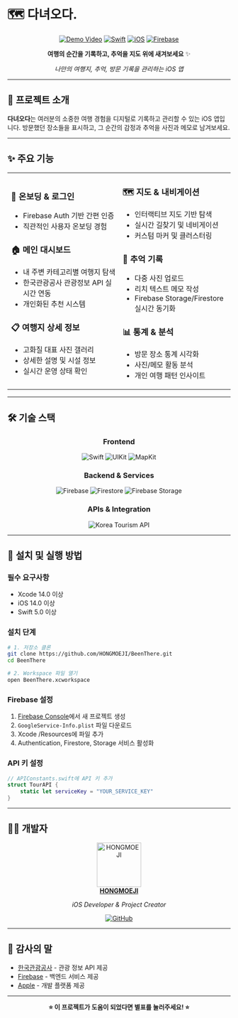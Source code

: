 # 🗺️ 다녀오다.

<div align="center">

[![Demo Video](https://img.shields.io/badge/YouTube-Project%20Demo-FF0000?style=for-the-badge&logo=youtube&logoColor=white)](https://youtu.be/JV6ZRSY249E)
[![Swift](https://img.shields.io/badge/Swift-FA7343?style=for-the-badge&logo=swift&logoColor=white)](https://swift.org/)
[![iOS](https://img.shields.io/badge/iOS-000000?style=for-the-badge&logo=ios&logoColor=white)](https://developer.apple.com/ios/)
[![Firebase](https://img.shields.io/badge/Firebase-FFCA28?style=for-the-badge&logo=firebase&logoColor=black)](https://firebase.google.com/)

**여행의 순간을 기록하고, 추억을 지도 위에 새겨보세요** ✨

*나만의 여행지, 추억, 방문 기록을 관리하는 iOS 앱*

</div>

---

## 🌟 프로젝트 소개

**다녀오다**는 여러분의 소중한 여행 경험을 디지털로 기록하고 관리할 수 있는 iOS 앱입니다. 
방문했던 장소들을 표시하고, 그 순간의 감정과 추억을 사진과 메모로 남겨보세요.

---

## ✨ 주요 기능

<table>
<tr>
<td width="50%">

### 🚪 **온보딩 & 로그인**
- Firebase Auth 기반 간편 인증
- 직관적인 사용자 온보딩 경험

### 🏠 **메인 대시보드**
- 내 주변 카테고리별 여행지 탐색
- 한국관광공사 관광정보 API 실시간 연동
- 개인화된 추천 시스템

### 📋 **여행지 상세 정보**
- 고화질 대표 사진 갤러리
- 상세한 설명 및 시설 정보
- 실시간 운영 상태 확인

</td>
<td width="50%">

### 🗺️ **지도 & 내비게이션**
- 인터랙티브 지도 기반 탐색
- 실시간 길찾기 및 네비게이션
- 커스텀 마커 및 클러스터링

### 💭 **추억 기록**
- 다중 사진 업로드
- 리치 텍스트 메모 작성
- Firebase Storage/Firestore 실시간 동기화

### 📊 **통계 & 분석**
- 방문 장소 통계 시각화
- 사진/메모 활동 분석
- 개인 여행 패턴 인사이트

</td>
</tr>
</table>

---

## 🛠️ 기술 스택

<div align="center">

### **Frontend**
![Swift](https://img.shields.io/badge/Swift-FA7343?style=for-the-badge&logo=swift&logoColor=white)
![UIKit](https://img.shields.io/badge/UIKit-2396F3?style=for-the-badge&logo=apple&logoColor=white)
![MapKit](https://img.shields.io/badge/MapKit-4A90E2?style=for-the-badge&logo=apple&logoColor=white)

### **Backend & Services**
![Firebase](https://img.shields.io/badge/Firebase-FFCA28?style=for-the-badge&logo=firebase&logoColor=black)
![Firestore](https://img.shields.io/badge/Firestore-FF6F00?style=for-the-badge&logo=firebase&logoColor=white)
![Firebase Storage](https://img.shields.io/badge/Firebase_Storage-FF8C00?style=for-the-badge&logo=firebase&logoColor=white)

### **APIs & Integration**
![Korea Tourism API](https://img.shields.io/badge/한국관광공사_API-00A86B?style=for-the-badge&logo=southkorea&logoColor=white)

</div>

---

## 🚀 설치 및 실행 방법

### **필수 요구사항**
- Xcode 14.0 이상
- iOS 14.0 이상
- Swift 5.0 이상

### **설치 단계**

```bash
# 1. 저장소 클론
git clone https://github.com/HONGMOEJI/BeenThere.git
cd BeenThere

# 2. Workspace 파일 열기
open BeenThere.xcworkspace
```

### **Firebase 설정**

1. [Firebase Console](https://console.firebase.google.com/)에서 새 프로젝트 생성
2. `GoogleService-Info.plist` 파일 다운로드
3. Xcode /Resources에 파일 추가
4. Authentication, Firestore, Storage 서비스 활성화

### **API 키 설정**

```swift
// APIConstants.swift에 API 키 추가
struct TourAPI {
    static let serviceKey = "YOUR_SERVICE_KEY"
}
```

---

## 👨‍💻 개발자

<div align="center">

<a href="https://github.com/HONGMOEJI">
  <img src="https://github.com/HONGMOEJI.png" width="100px" alt="HONGMOEJI"/>
  <br/>
  <strong>HONGMOEJI</strong>
</a>

*iOS Developer & Project Creator*

[![GitHub](https://img.shields.io/badge/GitHub-100000?style=for-the-badge&logo=github&logoColor=white)](https://github.com/HONGMOEJI)

</div>

---

## 🙏 감사의 말

- [한국관광공사](https://www.visitkorea.or.kr/) - 관광 정보 API 제공
- [Firebase](https://firebase.google.com/) - 백엔드 서비스 제공
- [Apple](https://developer.apple.com/) - 개발 플랫폼 제공

---

<div align="center">

**⭐ 이 프로젝트가 도움이 되었다면 별표를 눌러주세요! ⭐**
</div>
